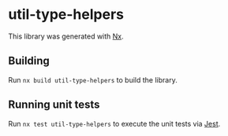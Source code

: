 # util-type-helpers

This library was generated with [Nx](https://nx.dev).

## Building

Run `nx build util-type-helpers` to build the library.

## Running unit tests

Run `nx test util-type-helpers` to execute the unit tests via [Jest](https://jestjs.io).
